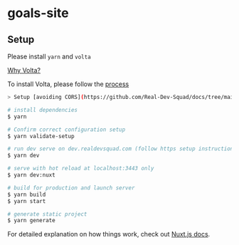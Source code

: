 # goals-site

## Setup

Please install `yarn` and `volta`

[Why Volta?](https://docs.volta.sh/guide/#why-volta)

To install Volta, please follow the [process](https://docs.volta.sh/guide/getting-started)

```bash
> Setup [avoiding CORS](https://github.com/Real-Dev-Squad/docs/tree/main/docs/dev/https-dev-url-cors)

# install dependencies
$ yarn 

# Confirm correct configuration setup 
$ yarn validate-setup

# run dev serve on dev.realdevsquad.com (follow https setup instructions)
$ yarn dev

# serve with hot reload at localhost:3443 only
$ yarn dev:nuxt

# build for production and launch server
$ yarn build
$ yarn start

# generate static project
$ yarn generate
```

For detailed explanation on how things work, check out [Nuxt.js docs](https://nuxtjs.org).
